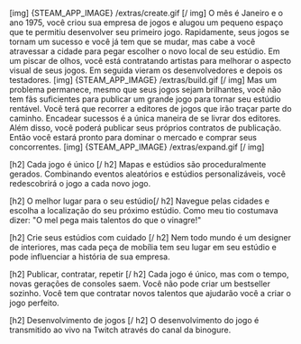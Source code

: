 
[img] {STEAM_APP_IMAGE} /extras/create.gif [/ img]
O mês é Janeiro e o ano 1975, você criou sua empresa de jogos e alugou um pequeno espaço que te permitiu desenvolver seu primeiro jogo. Rapidamente, seus jogos se tornam um sucesso e você já tem que se mudar, mas cabe a você atravessar a cidade para pegar escolher o novo local de seu estúdio. Em um piscar de olhos, você está contratando artistas para melhorar o aspecto visual de seus jogos. Em seguida vieram os desenvolvedores e depois os testadores.
[img] {STEAM_APP_IMAGE} /extras/build.gif [/ img]
Mas um problema permanece, mesmo que seus jogos sejam brilhantes, você não tem fãs suficientes para publicar um grande jogo para tornar seu estúdio rentável. Você terá que recorrer a editores de jogos que irão traçar parte do caminho. Encadear sucessos é a única maneira de se livrar dos editores. Além disso, você poderá publicar seus próprios contratos de publicação. Então você estará pronto para dominar o mercado e comprar seus concorrentes.
[img] {STEAM_APP_IMAGE} /extras/expand.gif [/ img]

[h2] Cada jogo é único [/ h2]
Mapas e estúdios são proceduralmente gerados. Combinando  eventos aleatórios e estúdios personalizáveis, você redescobrirá o jogo a cada novo jogo.

[h2] O melhor lugar para o seu estúdio[/ h2]
Navegue pelas cidades e escolha a localização do seu próximo estúdio. Como meu tio costumava dizer: "O mel pega mais talentos do que o vinagre!"

[h2] Crie seus estúdios com cuidado [/ h2]
Nem todo mundo é um designer de interiores, mas cada peça de mobília tem seu lugar em seu estúdio e pode influenciar a história de sua empresa.

[h2] Publicar, contratar, repetir [/ h2]
Cada jogo é único, mas com o tempo, novas gerações de consoles saem. Você não pode criar um bestseller sozinho. Você tem que contratar novos talentos que ajudarão você a criar o jogo perfeito.

[h2] Desenvolvimento de jogos [/ h2]
O desenvolvimento do jogo é transmitido ao vivo na Twitch através do canal da binogure.
